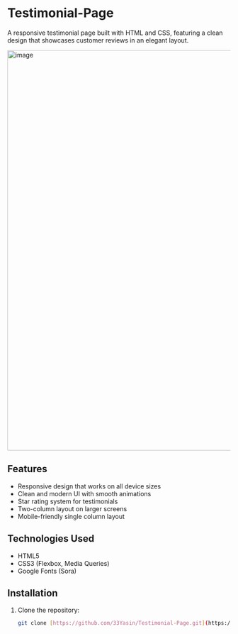﻿# Testimonial-Page

 A responsive testimonial page built with HTML and CSS, featuring a clean design that showcases customer reviews in an elegant layout.

<img width="1913" height="902" alt="image" src="https://github.com/user-attachments/assets/e915f27c-4140-40b6-9cce-bdf4d08e9e8a" />

## Features

- Responsive design that works on all device sizes
- Clean and modern UI with smooth animations
- Star rating system for testimonials
- Two-column layout on larger screens
- Mobile-friendly single column layout

## Technologies Used

- HTML5
- CSS3 (Flexbox, Media Queries)
- Google Fonts (Sora)

## Installation

1. Clone the repository:
   ```bash
   git clone [https://github.com/33Yasin/Testimonial-Page.git](https://github.com/33Yasin/Testimonial-Page.git)
